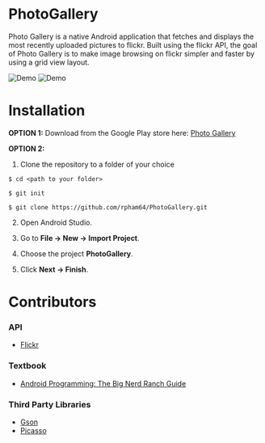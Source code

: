 # PhotoGallery

Photo Gallery is a native Android application that fetches and displays the most recently uploaded pictures to flickr. 
Built using the flickr API, the goal of Photo Gallery is to make image browsing on flickr simpler and faster by using a grid view layout.

![Demo](http://i.imgur.com/Jgq2dzO.gif) ![Demo](http://i.imgur.com/pvYmaGw.gif)

# Installation

**OPTION 1:** Download from the Google Play store here: [Photo Gallery](https://play.google.com/store/apps/details?id=com.rpham64.android.photogallery&hl=en)

**OPTION 2:** 

1. Clone the repository to a folder of your choice

  ` $ cd <path to your folder> `
  
  ` $ git init `
  
  ` $ git clone https://github.com/rpham64/PhotoGallery.git `

2. Open Android Studio.

3. Go to **File -> New -> Import Project**.

4. Choose the project **PhotoGallery**.

5. Click **Next -> Finish**.

# Contributors

### API

  * [Flickr](https://www.flickr.com/services/api/)

### Textbook

  * [Android Programming: The Big Nerd Ranch Guide](https://www.bignerdranch.com/we-write/android-programming/)

### Third Party Libraries

  * [Gson](https://github.com/google/gson)
  * [Picasso](https://github.com/square/picasso)
